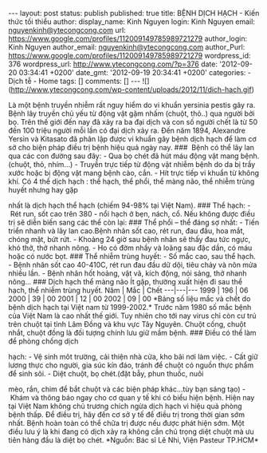 \--- layout: post status: publish published: true title: BỆNH DỊCH HẠCH -
Kiến thức tối thiểu author: display_name: Kinh Nguyen login: Kinh
Nguyen email: nguyenkinh@ytecongcong.com url:
<https://www.google.com/profiles/112009149785989721279> author_login:
Kinh Nguyen author_email: nguyenkinh@ytecongcong.com author_Purl:
<https://www.google.com/profiles/112009149785989721279> wordpress_id: 376
wordpress_url: <http://www.ytecongcong.com/?p=376> date: '2012-09-20
03:34:41 +0200' date_gmt: '2012-09-19 20:34:41 +0200' categories: -
Dịch tễ - Home tags: \[] comments: \[] ---
!\[](<http://www.ytecongcong.com/wp-content/uploads/2012/11/dich-hach.gif>)

Là một bệnh truyền nhiễm rất nguy hiểm do vi khuẩn yersinia pestis gây
ra. Bệnh lây truyền chủ yếu từ động vật gặm nhấm (chuột, thỏ..) qua
người bởi bọ. Trên thế giới đến nay đã xảy ra ba đại dịch và con số
người chết là từ 50 đến 100 triệu người mỗi lần có đại dịch xảy ra. Đến
năm 1894, Alexandre Yersin và Kitasato đã phân lập được vi khuẩn gây
bệnh dịch hạch để làm cơ sở cho biện pháp điều trị bệnh hiệu quả ngày
nay. ###  Bệnh có thể lây lan qua các con đường sau đây: - Qua bọ
chét đã hút máu động vật mang bệnh.(chuột, thỏ, nhím…) - Truyền trực
tiếp từ động vật nhiễm bệnh do da bị trầy xước hoặc bị động vật mang
bệnh cào, cắn. - Hít trực tiếp vi khuẩn từ không khí. Có 4 thể dịch hạch
: thể hạch, thể phổi, thể màng não, thể nhiễm trùng huyết nhưng hay gặp

nhất là dịch hạch thể hạch (chiếm 94-98% tại Việt Nam). ### Thể hạch:
\- Rét run, sốt cao trên 380 - nổi hạch ở bẹn, nách, cổ. Nếu không được
điều trị sẽ diễn biến sang các thể còn lại: ### Thể phổi – thể đáng
sợ nhất: - Tiến triển nhanh và lây lan cao.Bệnh nhân sốt cao, rét run,
đau đầu, hoa mắt, chóng mặt, bứt rứt. - Khoảng 24 giờ sau bệnh nhân sẽ
thấy đau tức ngực, khó thở, thở nhanh nông. - Ho có đờm nhầy và loãng
sau đặc dần, có máu hoặc có nước bọt. ### Thể nhiễm trùng huyết: - Số
mắc cao, sau thể hạch. - Bệnh nhân sốt cao 40-410C, rét run đau đầu dữ
dội, tiêu chảy và nôn mửa nhiều lần. - Bệnh nhân hốt hoảng, vật vã, kích
động, nói sảng, thở nhanh nông… ### Dịch hạch thể màng não Ít gặp,
thường xuất hiện đi sau thể hạch, thể nhiễm trùng huyết. Năm | Mắc |
Chết ---|---|--- 1999 | 196 | 06 2000 | 39 | 00 2001 | 12 | 00 2002 | 09
| 00 \*Bảng số liệu mắc và chết do bệnh dịch hạch tại Việt nam từ
1999-2002.\* Trước năm 1980 số mắc bệnh của Việt Nam là cao nhất thế
giới. Tuy nhiên cho tới nay virus chỉ còn cư trú trên chuột tại tỉnh Lâm
Đồng và khu vực Tây Nguyên. Chuột cống, chuột nhắt, chuột đồng là đối
tượng chính lưu giữ mầm bệnh. ### Điều có thể làm để phòng chống dịch

hạch: - Vệ sinh môt trường, cải thiện nhà cửa, kho bãi nơi làm việc.
\- Cất giữ lương thực cho người, gia súc kín đáo, tránh để chuột có nguồn
thực phẩm để sinh sôi. - Diệt chuột, bọ chét.(đặt bẫy, phun thuốc, nuôi

mèo, rắn, chim để bắt chuột và các biện pháp khác…tùy bạn sáng tạo)
\- Khám và thông báo ngay cho cơ quan y tế khi có biểu hiện bệnh. Hiện
nay tại Việt Nam không chủ trương chích ngừa dịch hạch vì hiệu quả phòng
bệnh thấp. Để điều trị, hãy đến cơ sở y tế để điều trị trong thời gian
sớm nhất. Bệnh hoàn toàn có thể chữa trị được nếu được phát hiện sớm.
Một điều lưu ý là khi đang có dịch xảy ra không cần chú trọng diệt chuột
mà ưu tiên hàng đầu là diệt bọ chét. \*Nguồn: Bác sĩ Lê Nhi, Viện
Pasteur TP.HCM\*
